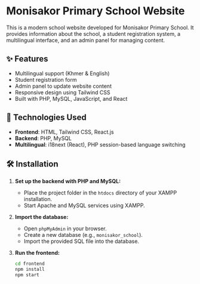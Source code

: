 # Monisakor Primary School Website

This is a modern school website developed for Monisakor Primary School. It provides information about the school, a student registration system, a multilingual interface, and an admin panel for managing content.

## ✨ Features

- Multilingual support (Khmer & English)
- Student registration form
- Admin panel to update website content
- Responsive design using Tailwind CSS
- Built with PHP, MySQL, JavaScript, and React

## 🚀 Technologies Used

- **Frontend**: HTML, Tailwind CSS, React.js
- **Backend**: PHP, MySQL
- **Multilingual**: i18next (React), PHP session-based language switching

## 🛠️ Installation

1. **Set up the backend with PHP and MySQL:**
   - Place the project folder in the `htdocs` directory of your XAMPP installation.
   - Start Apache and MySQL services using XAMPP.

2. **Import the database:**
   - Open `phpMyAdmin` in your browser.
   - Create a new database (e.g., `monisakor_school`).
   - Import the provided SQL file into the database.

3. **Run the frontend:**
   ```bash
   cd frontend
   npm install
   npm start
   ```